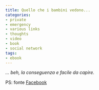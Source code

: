 ```yaml
---
title: Quello che i bambini vedono...
categories:
- private
- emergency
- various links
- thoughts
- video
- book
- social network
tags:
- ebook
---
```

  
_... beh, la conseguenza e facile da capire._  

PS: fonte [Facebook](http://www.facebook.com "http://www.facebook.com" )

